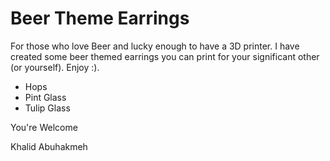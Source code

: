 # Beer Theme Earrings

For those who love Beer and lucky enough to have a 3D printer. I have created some beer themed earrings you can print for your significant other (or yourself). Enjoy :).

- Hops
- Pint Glass
- Tulip Glass

You're Welcome

Khalid Abuhakmeh